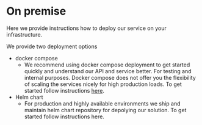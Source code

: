 # On premise

Here we provide instructions how to deploy our service on your infrastructure. 

We provide two deployment options
 - docker compose 
    - We recommend using docker compose deployment to get started quickly and understand our API and service better. For testing and internal purposes. Docker compose does not offer you the flexibility of scaling the services nicely for high production loads. To get started follow instructions [here](docker-compose/README.md).
 - Helm chart
    - For production and highly available environments we ship and maintain helm chart repository for depolying our solution. To get started follow instructions here.
